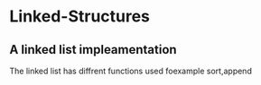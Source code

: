 # Linked-Structures
## A linked list impleamentation
The linked list has diffrent functions used foexample sort,append
